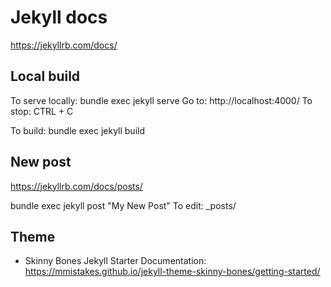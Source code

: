 # Jekyll docs
https://jekyllrb.com/docs/

## Local build
To serve locally: bundle exec jekyll serve
Go to: http://localhost:4000/
To stop: CTRL + C

To build: bundle exec jekyll build

## New post
https://jekyllrb.com/docs/posts/

bundle exec jekyll post "My New Post"
To edit: _posts/

## Theme
 *  Skinny Bones Jekyll Starter
Documentation: https://mmistakes.github.io/jekyll-theme-skinny-bones/getting-started/